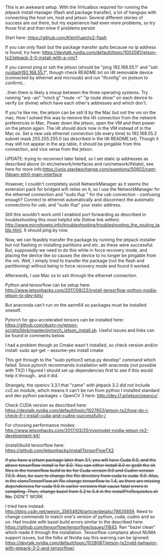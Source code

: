 This is an awkward setup. With the Virtualbox required for running the jetpack install manager (flash and package transfer), a lot of hangups with connecting the host vm, host and jetson. Several different stories of success are out there, but my experience had even more problems, so try those first and then mine if problems persist

Start here: https://github.com/KleinYuan/tx2-flash

If you can only flash but the package transfer quits because no ip address is found, try here: https://devtalk.nvidia.com/default/topic/1002081/jetson-tx2/jetpack-3-0-install-with-a-vm/1

If you cannot ping or ssh the jetson (should be "ping 192.168.55.1" and "ssh nvidia@192.168.55.1", though check README.txt on l4t removable device (connected by ethernet and microusb) and run "ifconfig" on jestson to confirm)..

..then there is likely a mixup between the three operating systems. Try running "arp -an" "nmcli g" "route -n" "ip route show" on each device to verify (or divine) which have each other's addresses and which don't.

If you're like me, the jetson can be ssh'd by the Mac but not the vm on the mac. How I solved this was to remove the l4t connection from the network preferences in Mac. Power down the jetson, open the VM and then power on the jetson again. The l4t should dock now in the VM instead of in the Mac os. Set a new usb ethernet connection (do every time) to 192.168.55.2 subnet mask 255.255.255.0 (as described in the l4t README.txt). Though it may still not appear in the arp table, it should be pingable from this connection, and vice versa from the jetson. 

UPDATE: trying to reconnect later failed, so I set static ip addresses as described above (in etc/network/interfaces and run/network/ifstate), see here for more info:https://unix.stackexchange.com/questions/50602/cant-ifdown-eth0-main-interface

However, I couldn't completely avoid NetworkManager as it seems the extension pack for bridged wifi relies on it, so I use the NetworkManager for the ethernet connection and "sudo ifup <usb>" for the usb connection - confusing enough? Connect to ethernet automatically and disconnect the automatic connections for usb, and "sudo ifup" your static address.

Still this wouldn't work until I enabled port forwarding as described in troubleshooting this most helpful site (follow link within): http://www.microhowto.info/troubleshooting/troubleshooting_the_routing_table.html. It should ping by now.

Now, we can feasibly transfer the package by running the jetpack installer but not flashing or installing partitions and etc. as these were successful. But, supposedly we need to do this while in force recovery mode, and placing the device like so causes the device to no longer be pingable from the vm. Well, I simply tried to transfer the package (not the flash and partitioning) without being in force recovery mode and found it worked. 

Afterwards, I use Mac os to ssh through the ethernet connection.

Python and tensorflow can be setup here: http://www.jetsonhacks.com/2017/09/22/install-tensorflow-python-nvidia-jetson-tx-dev-kits/

But anaconda can't run on the aarm64 so packages must be installed oneself. 

Pytorch for gpu-accelerated tensors can be installed here: https://github.com/dusty-nv/jetson-scripts/blob/master/pytorch_jetson_install.sh. Useful issues and links can be found in comments below. 

I had a problem though as Cmake wasn't installed, so check version and/or install: sudo apt-get --assume-yes install cmake

This got through to the "sudo python3 setup.py develop" command which failed. Since pytorch recommends installation with anaconda (not possible with TX2) I figured I should set up dependencies first to see if this would help it through.. and it did.

Strangely, the opencv 3.3.1 that "came" with jetpack 3.2 did not include cv2.so module, which means it can't be run from python
I installed standard and dev python packages + OpenCV 3 here: http://dev.t7.ai/jetson/opencv/ . 

Check CUDA version as described here: https://devtalk.nvidia.com/default/topic/1027653/jetson-tx2/how-do-i-check-if-i-install-cuda-and-cudnn-successfully-/

For choosing performance modes: http://www.jetsonhacks.com/2017/03/25/nvpmodel-nvidia-jetson-tx2-development-kit/

(install/build tensorflow here: https://github.com/jetsonhacks/installTensorFlowTX2

~~if you have a jetson package later than 3.1, you will have Cuda 9.0, and the above tensorflow install is for 8.0. You can either install 8.0 or gedit the sh files in the tensorflow build to be for Cuda version 9.0 and Cudnn version 7.0.5. Also, be sure to change the file directory from cuda to cuda-9.0. Also, in the cloneTensorFlow.sh file change tensorflow to 1.4, as there are missing dependencies for cuda 9.0 in earlier versions that cause fatal errors in compiling. Then, change bazel from 5.2 to 5.4 in the installPreRequisites.sh file.~~ DIDN'T WORK

I tried here instead: http://blog.csdn.net/weixin_35654926/article/details/78635859. Need to change commands to match one's version of python, cuda, cudnn and so on. Had trouble with bazel build errors similar to the described here: https://github.com/tensorflow/tensorflow/issues/11843. Ran "bazel clean" which made it through the installation. Tensorflow complains about NUMA support issues, but the folks at Nvidia say this warning can be ignored: https://devtalk.nvidia.com/default/topic/1028087/jetson-tx2/odd-behavior-with-jetpack-3-2-and-tensorflow/. 





